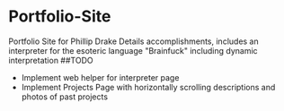 # Portfolio-Site
Portfolio Site for Phillip Drake
Details accomplishments, includes an interpreter for the esoteric language "Brainfuck" including dynamic interpretation
##TODO 
- Implement web helper for interpreter page
- Implement Projects Page with horizontally scrolling descriptions and photos of past projects
